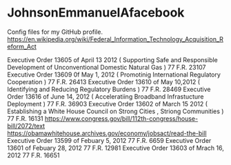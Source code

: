# JohnsonEmmanuelAfacebook
Config files for my GitHub profile.
https://en.wikipedia.org/wiki/Federal_Information_Technology_Acquisition_Reform_Act

Executive Order 13605 of April 13 2012 ( Supporting Safe and Responsible Development of Unconventional Domestic Natural Gas )
77 F.R. 23107
Executive Order 13609 0f May 1, 2012 ( Promotinig International Regulatory Cooperation )
77 F.R. 26413
Executive Order 13610 of May 10,2012 ( Identifying and Reducing Regulatory Burdens )
77 F.R. 28469
Executive Order 13616 of June 14, 2012 ( Acceleratiing Broadband Infrastucture Deployment )
77 F.R. 36903
Executive Order 13602 of March 15 2012 ( Establishing a White House Council on Strong Cities , Striong Communities )
77 F.R. 16131
https://www.congress.gov/bill/112th-congress/house-bill/2072/text
https://obamawhitehouse.archives.gov/economy/jobsact/read-the-bill
Executive Order 13599 of Febuary 5, 2012 77 F.R. 6659
Executive Order 13601 of Febuary 28, 2012 77 F.R. 12981
Executive Order 13603 of Mrach 16, 2012 77 F.R. 16651
